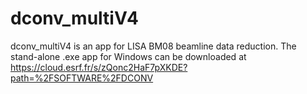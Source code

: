 # dconv_multiV4
dconv_multiV4 is an app for LISA BM08 beamline data reduction. 
The stand-alone .exe app for Windows can be downloaded at https://cloud.esrf.fr/s/zQonc2HaF7pXKDE?path=%2FSOFTWARE%2FDCONV
